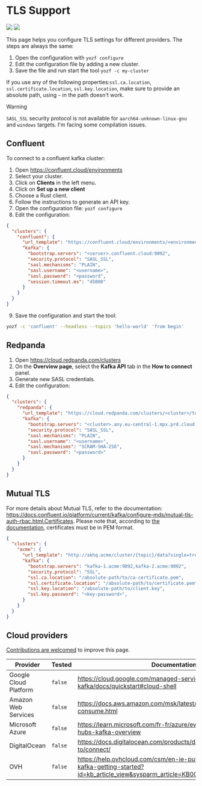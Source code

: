 # TLS Support
<p>
<a href="https://github.com/confluentinc/librdkafka/blob/master/CONFIGURATION.md">
        <img src="https://img.shields.io/badge/librdkafka-Global_configuration_properties-black.svg?logo=github"></a> <a href="https://github.com/confluentinc/librdkafka/wiki/Using-SSL-with-librdkafka#configure-librdkafka-client">
        <img src="https://img.shields.io/badge/librdkafka-Configure_librdkafka_client-black.svg?logo=github"></a>
</p>



This page helps you configure TLS settings for different providers.
The steps are always the same:
1. Open the configuration with `yozf configure`
2. Edit the configuration file by adding a new cluster.
3. Save the file and run start the tool `yozf -c my-cluster`

If you use any of the following properties:`ssl.ca.location`, `ssl.certificate.location`, `ssl.key.location`, make sure to provide an absolute path, using `~` in the path doesn't work.

> [!WARNING]
> `SASL_SSL` security protocol is not available for `aarch64-unknown-linux-gnu` and `windows` targets. I'm facing some compilation issues.


## Confluent

To connect to a confluent kafka cluster:

1. Open https://confluent.cloud/environments
2. Select your cluster.
3. Click on **Clients** in the left menu.
4. Click on **Set up a new client**
5. Choose a Rust client.
6. Follow the instructions to generate an API key.
7. Open the configuration file: `yozf configure`
8. Edit the configuration:
```json
{
  "clusters": {
    "confluent": {
      "url_template": "https://confluent.cloud/environments/<environment>/clusters/<cluster>/topics/{topic}/message-viewer",
      "kafka": {
        "bootstrap.servers": "<server>.confluent.cloud:9092",
        "security.protocol": "SASL_SSL",
        "sasl.mechanisms": "PLAIN",
        "sasl.username": "<username>",
        "sasl.password": "<password",
        "session.timeout.ms": "45000"
      }
    }
  }
}
```

9. Save the configuration and start the tool:
```bash
yozf -c 'confluent' --headless --topics 'hello-world' 'from begin'
```


## Redpanda

1. Open https://cloud.redpanda.com/clusters
2. On the **Overview page**, select the **Kafka API** tab in the **How to connect** panel.
3. Generate new SASL credentials.
4. Edit the configuration:

```json
{
  "clusters": {
    "redpanda": {
      "url_template": "https://cloud.redpanda.com/clusters/<cluster>/topics/{topic}?p=-1&s=1&o={offset}#messages",
      "kafka": {
        "bootstrap.servers": "<cluster>.any.eu-central-1.mpx.prd.cloud.redpanda.com:9092",
        "security.protocol": "SASL_SSL",
        "sasl.mechanisms": "PLAIN",
        "sasl.username": "<username>",
        "sasl.mechanisms": "SCRAM-SHA-256",
        "sasl.password": "<password>"
      }
    }
  }
}
```





<!--

## AWS MSK

For more details, refer to the documentation: https://docs.aws.amazon.com/msk/latest/developerguide/what-is-msk.html

```json
{
  "clusters": {
    "acme": {
      "url_template": "http://akhq.acme/cluster/{topic}/data?single=true&partition={partition}&offset={offset}",
      "kafka": {
        "bootstrap.servers": "kafka-1.acme:9092,kafka-2.acme:9092",
        "security.protocol": "SASL_SSL",
        "sasl.mechanism": "AWS_MSK_IAM",
      }
    }
  }
}
```

-->


## Mutual TLS

For more details about Mutual TLS, refer to the documentation: https://docs.confluent.io/platform/current/kafka/configure-mds/mutual-tls-auth-rbac.html.Certificates.
Please note that, according to [the documentation](https://github.com/confluentinc/librdkafka/blob/master/CONFIGURATION.md), certificates must be in PEM format.
```json
{
  "clusters": {
    "acme": {
      "url_template": "http://akhq.acme/cluster/{topic}/data?single=true&partition={partition}&offset={offset}",
      "kafka": {
        "bootstrap.servers": "kafka-1.acme:9092,kafka-2.acme:9092",
        "security.protocol": "SSL",
        "ssl.ca.location": "/absolute-path/to/ca-certificate.pem",
        "ssl.certificate.location": "/absolute-path/to/certificate.pem",
        "ssl.key.location": "/absolute-path/to/client.key",
        "ssl.key.password": "<key-password>",
      }
    }
  }
}
```



## Cloud providers


[Contributions are welcomed](https://github.com/MAIF/yozefu/edit/main/docs/tls.md) to improve this page.


| Provider              | Tested  | Documentation                                                                                                                 |
| --------------------- | ------- | ----------------------------------------------------------------------------------------------------------------------------- |
| Google Cloud Platform | `false` | https://cloud.google.com/managed-service-for-apache-kafka/docs/quickstart#cloud-shell                                         |
| Amazon Web Services   | `false` | https://docs.aws.amazon.com/msk/latest/developerguide/produce-consume.html                                                    |
| Microsoft Azure       | `false` | https://learn.microsoft.com/fr-fr/azure/event-hubs/azure-event-hubs-kafka-overview                                            |
| DigitalOcean          | `false` | https://docs.digitalocean.com/products/databases/kafka/how-to/connect/                                                        |
| OVH                   | `false` | https://help.ovhcloud.com/csm/en-ie-public-cloud-databases-kafka-getting-started?id=kb_article_view&sysparm_article=KB0048944 |
